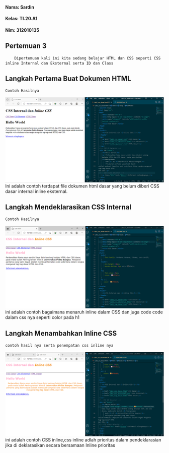 #### Nama: Sardin
#### Kelas: TI.20.A1
#### Nim: 312010135

## Pertemuan 3
        Dipertemuan kali ini kita sedang belajar HTML dan CSS seperti CSS inline Internal dan Eksternal serta ID dan Class
## Langkah Pertama Buat Dokumen HTML
    Contoh Hasilnya
![foto](img/css1.png)
        Ini adalah contoh terdapat file dokumen html dasar yang belum diberi CSS dasar internal inline eksternal.
## Langkah Mendeklarasikan CSS Internal
    Contoh Hasilnya
![foto](img/css2.png)
        ini adalah contoh bagaimana menaruh inline dalam CSS dan juga code code dalam css nya seperti color pada h1
## Langkah Menambahkan Inline CSS
    contoh hasil nya serta penempatan css inline nya
![foto](img/css3.png)
        ini adalah contoh CSS inline,css inline adlah prioritas dalam pendeklarasian jika di deklarasikan secara bersamaan Inline prioritas
